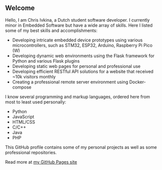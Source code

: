 ## Welcome

Hello, I am Chris Ivkina, a Dutch student software developer. I currently minor in Embedded Software but have a wide array of skills.
Here I listed some of my best skills and accomplishments:

- Developing intricate embedded device prototypes using various microcontrollers, such as STM32, ESP32, Arduino, Raspberry Pi Pico (W)
- Developing dynamic web environments using the Flask framework for Python and various Flask plugins
- Developing static web pages for personal and professional use
- Developing efficient RESTful API solutions for a website that received ~10k visitors monthly
- Creating a professional remote server environment using Docker-compose

I know several programming and markup languages, ordered here from most to least used personally:

- Python
- JavaScript
- HTML/CSS
- C/C++
- Java
- PHP

This GitHub profile contains some of my personal projects as well as some professional repositories.

Read more at [my GitHub Pages site](https://chrisivkina.github.io/)

